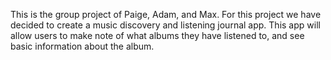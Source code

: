 This is the group project of Paige, Adam, and Max. For this project we have decided to create a music discovery and listening journal app.
This app will allow users to make note of what albums they have listened to, and see basic information about the album.
